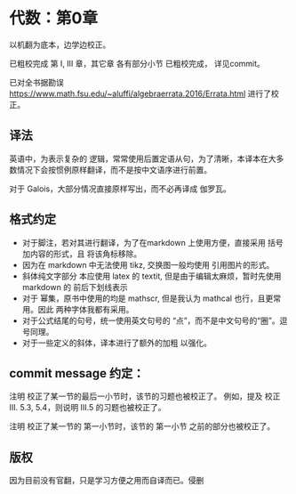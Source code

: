 # 代数：第0章

以机翻为底本，边学边校正。

已粗校完成 第 I, III 章，其它章 各有部分小节 已粗校完成， 详见commit。

已对全书据勘误
https://www.math.fsu.edu/~aluffi/algebraerrata.2016/Errata.html
进行了校正。

## 译法

英语中，为表示复杂的 逻辑，常常使用后置定语从句，为了清晰，本译本在大多数情况下会按惯例原样翻译，而不是按中文语序进行前置。

对于 Galois，大部分情况直接原样写出，而不必再译成 伽罗瓦。

## 格式约定

- 对于脚注，若对其进行翻译，为了在markdown 上使用方便，直接采用 括号加内容的形式，且
将该角标移除。
- 因为在 markdown 中无法使用 tikz, 交换图一般均使用 引用图片的形式。
- 斜体纯文字部分 本应使用 latex 的 textit, 但是由于编辑太麻烦，暂时先使用 markdown 的 前后下划线表示
- 对于 幂集，原书中使用的均是 mathscr, 但是我认为 mathcal 也行，且更常用。因此 两种字体我都有采用。
- 对于公式结尾的句号，统一使用英文句号的 “点”，而不是中文句号的“圈”。逗号同理。
- 对于一些定义的斜体，译本进行了额外的加粗 以强化。

## commit message 约定：

注明 校正了某一节的最后一小节时，该节的习题也被校正了。
例如，提及 校正 III. 5.3, 5.4，则说明 III.5 的习题也被校正了。

注明 校正了某一节的 第一小节时，该节的 第一小节 之前的部分也被校正了。

## 版权

因为目前没有官翻，只是学习方便之用而自译而已。侵删